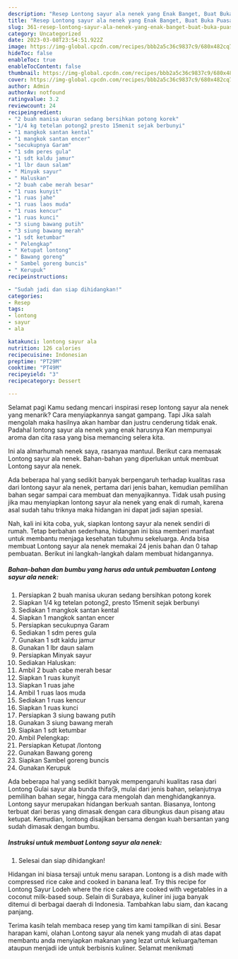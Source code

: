 ```yaml
---
description: "Resep Lontong sayur ala nenek yang Enak Banget, Buat Buka Puasa}"
title: "Resep Lontong sayur ala nenek yang Enak Banget, Buat Buka Puasa}"
slug: 361-resep-lontong-sayur-ala-nenek-yang-enak-banget-buat-buka-puasa
category: Uncategorized
date: 2023-03-08T23:54:51.922Z
image: https://img-global.cpcdn.com/recipes/bbb2a5c36c9837c9/680x482cq70/lontong-sayur-ala-nenek-foto-resep-utama.jpg
hideToc: false
enableToc: true
enableTocContent: false
thumbnail: https://img-global.cpcdn.com/recipes/bbb2a5c36c9837c9/680x482cq70/lontong-sayur-ala-nenek-foto-resep-utama.jpg
cover: https://img-global.cpcdn.com/recipes/bbb2a5c36c9837c9/680x482cq70/lontong-sayur-ala-nenek-foto-resep-utama.jpg
author: Admin
authorAv: notfound
ratingvalue: 3.2
reviewcount: 24
recipeingredient:
- "2 buah manisa ukuran sedang bersihkan potong korek"
- "1/4 kg tetelan potong2 presto 15menit sejak berbunyi"
- "1 mangkok santan kental"
- "1 mangkok santan encer"
- "secukupnya Garam"
- "1 sdm peres gula"
- "1 sdt kaldu jamur"
- "1 lbr daun salam"
- " Minyak sayur"
- " Haluskan"
- "2 buah cabe merah besar"
- "1 ruas kunyit"
- "1 ruas jahe"
- "1 ruas laos muda"
- "1 ruas kencur"
- "1 ruas kunci"
- "3 siung bawang putih"
- "3 siung bawang merah"
- "1 sdt ketumbar"
- " Pelengkap"
- " Ketupat lontong"
- " Bawang goreng"
- " Sambel goreng buncis"
- " Kerupuk"
recipeinstructions:

- "Sudah jadi dan siap dihidangkan!"
categories:
- Resep
tags:
- lontong
- sayur
- ala

katakunci: lontong sayur ala 
nutrition: 126 calories
recipecuisine: Indonesian
preptime: "PT29M"
cooktime: "PT49M"
recipeyield: "3"
recipecategory: Dessert

---
```



Selamat pagi Kamu sedang mencari inspirasi resep lontong sayur ala nenek yang menarik? Cara menyiapkannya sangat gampang. Tapi Jika salah mengolah maka hasilnya akan hambar dan justru cenderung tidak enak. Padahal lontong sayur ala nenek yang enak harusnya Kan mempunyai aroma dan cita rasa yang bisa memancing selera kita.


Ini ala almarhumah nenek saya, rasanyaa mantuul. Berikut cara memasak Lontong sayur ala nenek. Bahan-bahan yang diperlukan untuk membuat Lontong sayur ala nenek.

Ada beberapa hal yang sedikit banyak berpengaruh terhadap kualitas rasa dari lontong sayur ala nenek, pertama dari jenis bahan, kemudian pemilihan bahan segar sampai cara membuat dan menyajikannya. Tidak usah pusing jika mau menyiapkan lontong sayur ala nenek yang enak di rumah, karena asal sudah tahu triknya maka hidangan ini dapat jadi sajian spesial.


Nah, kali ini kita coba, yuk, siapkan lontong sayur ala nenek sendiri di rumah. Tetap berbahan sederhana, hidangan ini bisa memberi manfaat untuk membantu menjaga kesehatan tubuhmu sekeluarga. Anda bisa membuat Lontong sayur ala nenek memakai 24 jenis bahan dan 0 tahap pembuatan. Berikut ini langkah-langkah dalam membuat hidangannya.

<!--inarticleads1-->

##### Bahan-bahan dan bumbu yang harus ada untuk pembuatan Lontong sayur ala nenek:

1. Persiapkan 2 buah manisa ukuran sedang bersihkan potong korek
1. Siapkan 1/4 kg tetelan potong2, presto 15menit sejak berbunyi
1. Sediakan 1 mangkok santan kental
1. Siapkan 1 mangkok santan encer
1. Persiapkan secukupnya Garam
1. Sediakan 1 sdm peres gula
1. Gunakan 1 sdt kaldu jamur
1. Gunakan 1 lbr daun salam
1. Persiapkan  Minyak sayur
1. Sediakan  Haluskan:
1. Ambil 2 buah cabe merah besar
1. Siapkan 1 ruas kunyit
1. Siapkan 1 ruas jahe
1. Ambil 1 ruas laos muda
1. Sediakan 1 ruas kencur
1. Siapkan 1 ruas kunci
1. Persiapkan 3 siung bawang putih
1. Gunakan 3 siung bawang merah
1. Siapkan 1 sdt ketumbar
1. Ambil  Pelengkap:
1. Persiapkan  Ketupat /lontong
1. Gunakan  Bawang goreng
1. Siapkan  Sambel goreng buncis
1. Gunakan  Kerupuk


Ada beberapa hal yang sedikit banyak mempengaruhi kualitas rasa dari Lontong Gulai sayur ala bunda thifa😘, mulai dari jenis bahan, selanjutnya pemilihan bahan segar, hingga cara mengolah dan menghidangkannya. Lontong sayur merupakan hidangan berkuah santan. Biasanya, lontong terbuat dari beras yang dimasak dengan cara dibungkus daun pisang atau ketupat. Kemudian, lontong disajikan bersama dengan kuah bersantan yang sudah dimasak dengan bumbu. 

<!--inarticleads2-->

##### Instruksi untuk membuat Lontong sayur ala nenek:


1. Selesai dan siap dihidangkan!

Hidangan ini biasa tersaji untuk menu sarapan. Lontong is a dish made with compressed rice cake and cooked in banana leaf. Try this recipe for Lontong Sayur Lodeh where the rice cakes are cooked with vegetables in a coconut milk-based soup. Selain di Surabaya, kuliner ini juga banyak ditemui di berbagai daerah di Indonesia. Tambahkan labu siam, dan kacang panjang. 

Terima kasih telah membaca resep yang tim kami tampilkan di sini. Besar harapan kami, olahan Lontong sayur ala nenek yang mudah di atas dapat membantu anda menyiapkan makanan yang lezat untuk keluarga/teman ataupun menjadi ide untuk berbisnis kuliner. Selamat menikmati
